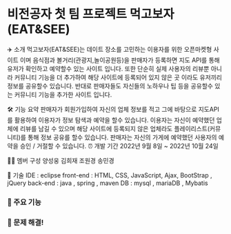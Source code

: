 # 비전공자 첫 팀 프로젝트 먹고보자(EAT&SEE) 

✈️ 소개
먹고보자(EAT&SEE)는 데이트 장소를 고민하는 이용자를 위한 오픈마켓형 사이트 이며 음식점과 볼거리(관광지,놀이공원등)을 판매자가 등록하면 지도 API를 통해 유저가 확인하고 예약할수 있는 사이트 입니다. 또한 단순히 실제 사용자의 리뷰뿐 아니라 커뮤니티 기능을 더 추가하여 해당 사이트에 등록되어 있지 않은 곳 이라도 유저끼리 정보를 공유할수 있습니다. 반대로 판매자들도 자신들의 노하우나 팁 등을 공유할수 있는 커뮤니티 기능을 추가한 사이트 입니다.

🛠 기능 요약
판매자가 회원가입하여 자신의 업체 정보를 적고 그에 바탕으로 지도API를 활용하여 이용자가 정보 탐색과 예약을 할수 있습니다.
이용자는 자신이 예약했던 업체에 리뷰를 남길 수 있으며 해당 사이트에 등록되지 않은 업체라도 플레이리스트(커뮤니티)를 통해 정보 공유를 할수 있습니다.
판매자는 자신의 가게에 예약했던 사용자의 예약을 승인 / 거절할 수 있습니다.
⏰ 개발 기간
2022년 9월 8일 ~ 2022년 10월 24일

👩‍💻 멤버 구성
양성웅
김희재
조원경
송민경


📌 기술
IDE : eclipse
front-end : HTML, CSS, JavaScript, Ajax, BootStrap , jQuery
back-end : java , spring , maven
DB : mysql , mariaDB , Mybatis

### 📌 주요 기능
 

### 📌 문제 해결!
